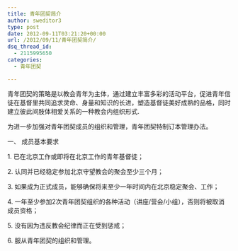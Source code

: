 ```yaml
---
title: 青年团契简介
author: sweditor3
type: post
date: 2012-09-11T03:21:20+00:00
url: /2012/09/11/青年团契简介/
dsq_thread_id:
  - 2115995650
categories:
  - 青年团契

---
```

青年团契的策略是以教会青年为主体，通过建立丰富多彩的活动平台，促进青年信徒在基督里共同追求灵命、身量和知识的长进，塑造基督徒美好成熟的品格，同时建立彼此间肢体相爱关系的一种教会内组织形式.

为进一步加强对青年团契成员的组织和管理，青年团契特制订本管理办法。

一、 成员基本要求
  
1. 已在北京工作或即将在北京工作的青年基督徒；
  
2. 认同并已经稳定参加北京守望教会的聚会至少三个月；
  
3. 如果成为正式成员，能够确保将来至少一年时间内在北京稳定聚会、工作；
  
4. 一年至少参加2次青年团契组织的各种活动（讲座/营会/小组），否则将被取消成员资格；
  
5. 没有因为违反教会纪律而正在受到惩戒；
  
6. 服从青年团契的组织和管理。